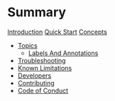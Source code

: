 # Summary

[Introduction](./introduction.md)
[Quick Start](./quick-start.md)
[Concepts](./concepts.md)
- [Topics](./topics.md)
  - [Labels And Annotations](./topics/labels-and-annotations.md)
- [Troubleshooting]()
- [Known Limitations]()
- [Developers]()
- [Contributing](./contributing.md)
- [Code of Conduct](./code-of-conduct.md)
